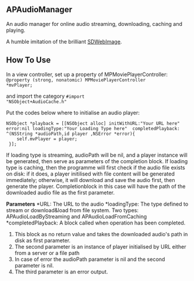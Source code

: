## APAudioManager ##

An audio manager for online audio streaming, downloading, caching and playing.

A humble imitation of the brilliant [SDWebImage](https://github.com/rs/SDWebImage). 

## How To Use ##
In a view controller, set up a property of MPMoviePlayerController:
 <code>@property (strong, nonatomic) MPMoviePlayerController *mvPlayer;</code>
 
 and import the category
 <code>#import "NSObject+AudioCache.h"</code>
 
 Put the codes below where to initialise an audio player:
 
```objc
NSObject *playback = [[NSObject alloc] initWithURL:"Your URL here" error:nil loadingType:"Your Loading Type here"  completedPlayback: ^(NSString *audioPath,id player ,NSError *error){
    self.mvPlayer = player;
 }];
```

If loading type is streaming, audioPath will be nil, and a player instance will be generated, then serve as parameters of the completion block.
If loading type is caching, then the programme will first check if the audio file exists on disk: if it does, a player initilised with file content will be generated immediately; 
otherwise, it will download and save the audio first, then generate the player. Completionblock in this case will have the path of the downloaded audio file as the first parameter.


**Parameters**
*URL: The URL to the audio
*loadingType: The type defined to stream or download&load from file system. Two types: APAudioLoadByStreaming and APAudioLoadFromCaching
*completedPlayback: A block called when operation has been completed.
1. This block as no return value and takes the downloaded audio's path in disk as first parameter.
2. The second parameter is an instance of player initialised by URL either from a server or a file path
3. In case of error the audioPath parameter is nil and the second parameter is nil. 
4. The third parameter is an error output. 


